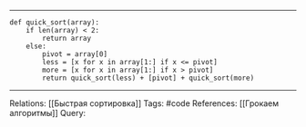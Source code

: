 
___
```
def quick_sort(array):
    if len(array) < 2:
        return array
    else:
        pivot = array[0]
        less = [x for x in array[1:] if x <= pivot]
        more = [x for x in array[1:] if x > pivot]
        return quick_sort(less) + [pivot] + quick_sort(more)
```
___
Relations: [[Быстрая сортировка]] 
Tags: #code
References: [[Грокаем алгоритмы]] 
Query: 